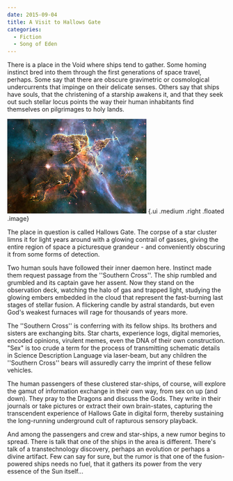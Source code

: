 ```yaml
---
date: 2015-09-04
title: A Visit to Hallows Gate
categories:
  - Fiction
  - Song of Eden
---
```


There is a place in the Void where ships tend to gather. Some homing instinct bred into them through the first generations of space travel, perhaps. Some say that there are obscure gravimetric or cosmological undercurrents that impinge on their delicate senses. Others say that ships have souls, that the christening of a starship awakens it, and that they seek out such stellar locus points the way their human inhabitants find themselves on pilgrimages to holy lands.

<!-- more -->

![Carina Nebula](/assets/art/320px-Landscape_Carina_Nebula.jpg) {.ui .medium .right .floated .image}

The place in question is called Hallows Gate. The corpse of a star cluster limns it for light years around with a glowing contrail of gasses, giving the entire region of space a picturesque grandeur - and conveniently obscuring it from some forms of detection.

Two human souls have followed their inner daemon here. Instinct made them request passage from the ''Southern Cross''. The ship rumbled and grumbled and its captain gave her assent. Now they stand on the observation deck, watching the halo of gas and trapped light, studying the glowing embers embedded in the cloud that represent the fast-burning last stages of stellar fusion. A flickering candle by astral standards, but even God's weakest furnaces will rage for thousands of years more.

The ''Southern Cross'' is conferring with its fellow ships. Its brothers and sisters are exchanging bits. Star charts, experience logs, digital memories, encoded opinions, virulent memes, even the DNA of their own construction. "Sex" is too crude a term for the process of transmitting schematic details in Science Description Language via laser-beam, but any children the ''Southern Cross'' bears will assuredly carry the imprint of these fellow vehicles.

The human passengers of these clustered star-ships, of course, will explore the gamut of information exchange in their own way, from sex on up (and down). They pray to the Dragons and discuss the Gods. They write in their journals or take pictures or extract their own brain-states, capturing the transcendent experience of Hallows Gate in digital form, thereby sustaining the long-running underground cult of rapturous sensory playback.

And among the passengers and crew and star-ships, a new rumor begins to spread. There is talk that one of the ships in the area is different. There's talk of a transtechnology discovery, perhaps an evolution or perhaps a divine artifact. Few can say for sure, but the rumor is that one of the fusion-powered ships needs no fuel, that it gathers its power from the very essence of the Sun itself...

